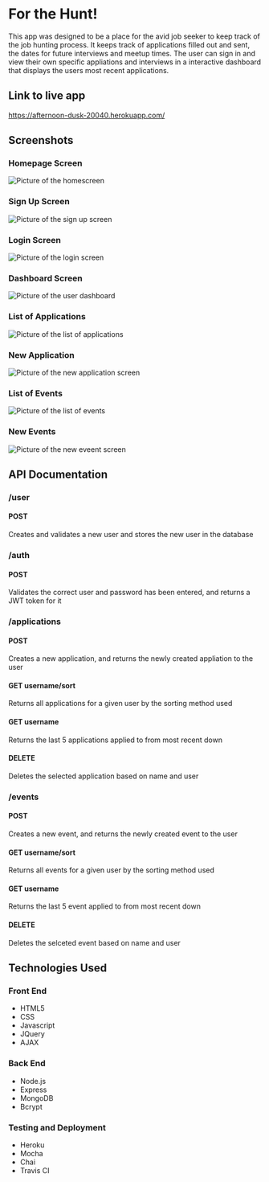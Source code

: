 <h1>For the Hunt!</h1>

This app was designed to be a place for the avid job seeker to keep track of the job hunting process. It keeps track of applications filled out and sent, the dates for future interviews and meetup times. The user can sign in and view their own 
specific appliations and interviews in a interactive dashboard that displays the users most recent applications. 

<h2>Link to live app</h2>

https://afternoon-dusk-20040.herokuapp.com/


<h2>Screenshots</h2>

<h3>Homepage Screen </h3>

![Picture of the homescreen](./screenshots/homescreen-screenshot.png)

<h3>Sign Up Screen</h3>

![Picture of the sign up screen](./screenshots/signup-screenshot.png)

<h3>Login Screen </h3>

![Picture of the login screen](./screenshots/login-screenshot.png)

<h3>Dashboard Screen</h3>

![Picture of the user dashboard](./screenshots/dashboard-screenshot.png)

<h3>List of Applications</h3>

![Picture of the list of applications](./screenshots/list-applications-screenshot.png)

<h3>New Application</h3>

![Picture of the new application screen](./screenshots/new-application-screenshot.png)

<h3>List of Events</h3>

![Picture of the list of events](./screenshots/list-events-screenshot.png)

<h3>New Events</h3>

![Picture of the new eveent screen](./screenshots/new-event-screenshot.png)


<h2>API Documentation</h2>

<h3>/user</h3>

<h4>POST</h4>

Creates and validates a new user and stores the new user in the database

<h3>/auth</h3>

<h4>POST</h4>

Validates the correct user and password has been entered, and returns a JWT token for it

<h3>/applications</h3>

<h4>POST</h4>

Creates a new application, and returns the newly created appliation to the user

<h4>GET username/sort</h4>

Returns all applications for a given user by the sorting method used

<h4>GET username</h4>

Returns the last 5 applications applied to from most recent down

<h4>DELETE</h4>

Deletes the selected application based on name and user


<h3>/events</h3>

<h4>POST</h4>

Creates a new event, and returns the newly created event to the user

<h4>GET username/sort</h4>

Returns all events for a given user by the sorting method used

<h4>GET username </h4>

Returns the last 5 event applied to from most recent down

<h4>DELETE</h4>

Deletes the selceted event based on name and user


<h2>Technologies Used</h2>


<h3>Front End</h3>
<ul>
	<li>HTML5</li>
	<li>CSS</li>
	<li>Javascript</li>
	<li>JQuery</li>
	<li>AJAX</li>
</ul>

<h3>Back End</h3>

<ul>
	<li>Node.js</li>
	<li>Express</li>
	<li>MongoDB</li>
	<li>Bcrypt</li>
</ul>

<h3>Testing and Deployment</h3>
<ul>
	<li>Heroku</li>
	<li>Mocha</li>
	<li>Chai</li>
	<li>Travis CI</li>
</ul>











